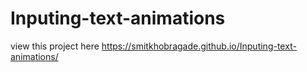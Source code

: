 # Inputing-text-animations
view this project here https://smitkhobragade.github.io/Inputing-text-animations/
